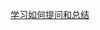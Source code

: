 [学习如何提问和总结](https://github.com/yanggfann/ThoughtWorks_training2/blob/master/%E5%A6%82%E4%BD%95%E6%8F%90%E9%97%AE.md)